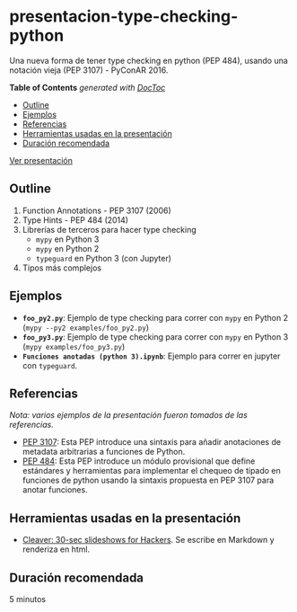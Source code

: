 # presentacion-type-checking-python

Una nueva forma de tener type checking en python (PEP 484), usando una notación vieja (PEP 3107) - PyConAR 2016.

<!-- START doctoc generated TOC please keep comment here to allow auto update -->
<!-- DON'T EDIT THIS SECTION, INSTEAD RE-RUN doctoc TO UPDATE -->
**Table of Contents**  *generated with [DocToc](https://github.com/thlorenz/doctoc)*

- [Outline](#outline)
- [Ejemplos](#ejemplos)
- [Referencias](#referencias)
- [Herramientas usadas en la presentación](#herramientas-usadas-en-la-presentaci%C3%B3n)
- [Duración recomendada](#duraci%C3%B3n-recomendada)

<!-- END doctoc generated TOC please keep comment here to allow auto update -->

[Ver presentación](https://datosgobar.github.io/presentacion-type-checking-python)

## Outline

1. Function Annotations - PEP 3107 (2006)
2. Type Hints - PEP 484 (2014)
3. Librerías de terceros para hacer type checking
    * `mypy` en Python 3
    * `mypy` en Python 2
    * `typeguard` en Python 3 (con Jupyter)
4. Tipos más complejos

## Ejemplos

* **`foo_py2.py`**: Ejemplo de type checking para correr con `mypy` en Python 2 (`mypy --py2 examples/foo_py2.py`)
* **`foo_py3.py`**: Ejemplo de type checking para correr con `mypy` en Python 3 (`mypy examples/foo_py3.py`)
* **`Funciones anotadas (python 3).ipynb`**: Ejemplo para correr en jupyter con `typeguard`.

## Referencias

*Nota: varios ejemplos de la presentación fueron tomados de las referencias.*

* [PEP 3107](https://www.python.org/dev/peps/pep-3107/): Esta PEP introduce una sintaxis para añadir anotaciones de metadata arbitrarias a funciones de Python.
* [PEP 484](https://www.python.org/dev/peps/pep-0484/): Esta PEP introduce un módulo provisional que define estándares y herramientas para implementar el chequeo de tipado en funciones de python usando la sintaxis propuesta en PEP 3107 para anotar funciones.

## Herramientas usadas en la presentación

* [Cleaver: 30-sec slideshows for Hackers](https://github.com/jdan/cleaver). Se escribe en Markdown y renderiza en html.

## Duración recomendada

5 minutos
